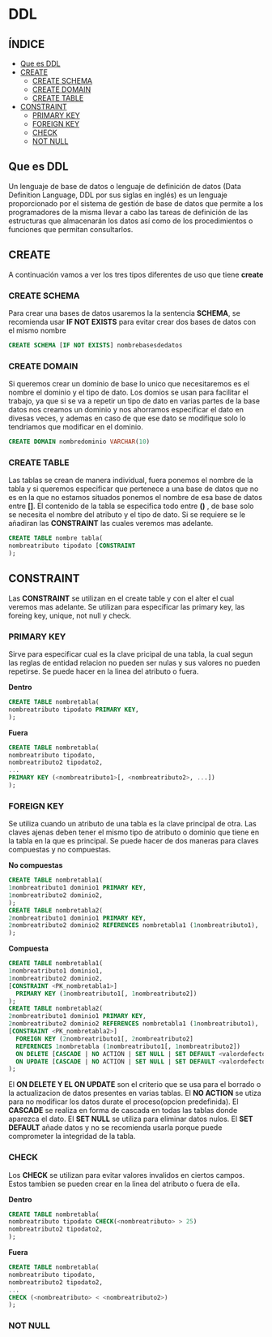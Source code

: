 # DDL

## ÍNDICE 
- [Que es DDL](#Que-es-DDL)
- [CREATE](#CREATE)
  -  [CREATE SCHEMA](#CREATE-SCHEMA)
  -  [CREATE DOMAIN](#CREATE-DOMAIN)
   -  [CREATE TABLE](#CREATE-TABLE)
 - [CONSTRAINT](#CONSTRAINT)
   -  [PRIMARY KEY](#PRIMARY-KEY)
   -  [FOREIGN KEY](#FOREIGN-KEY)
   -  [CHECK](#CHECK)
   -  [NOT NULL](#NOT-NULL)

## Que es DDL

Un lenguaje de base de datos o lenguaje de definición de datos (Data Definition Language, DDL por sus siglas en inglés) es un 
lenguaje proporcionado por el sistema de gestión de base de datos que permite a los programadores de la misma llevar a cabo las 
tareas de definición de las estructuras que almacenarán los datos así como de los procedimientos o funciones que permitan consultarlos.

## CREATE

A continuación vamos a ver los tres tipos diferentes de uso que tiene **create**

### CREATE SCHEMA

Para crear una bases de datos usaremos la la sentencia **SCHEMA**, se recomienda usar **IF NOT EXISTS** para evitar crear dos bases de datos con el mismo nombre

```sql
CREATE SCHEMA [IF NOT EXISTS] nombrebasesdedatos
```
### CREATE DOMAIN

Si queremos crear un dominio de base lo unico que necesitaremos es el nombre el dominio y el tipo de dato. Los domios se usan para facilitar el trabajo, ya que si se va a repetir un tipo de dato en varias partes de la base datos nos creamos un dominio y nos ahorramos especificar el dato en divesas veces,  y ademas en caso de que ese dato se modifique solo lo tendriamos que modificar en el dominio.

```sql
CREATE DOMAIN nombredominio VARCHAR(10)
```

### CREATE TABLE

Las tablas se crean de manera individual, fuera ponemos el nombre de la tabla y si queremos especificar que pertenece a una base de datos que no es en la que no estamos situados ponemos el nombre de esa base de datos entre **[]**. El contenido de la tabla se especifica todo entre **()** , de base solo se necesita el nombre del atributo y el tipo de dato. Si se requiere se le añadiran las **CONSTRAINT** las cuales veremos mas adelante.

```sql
CREATE TABLE nombre tabla(
nombreatributo tipodato [CONSTRAINT
);
```

## CONSTRAINT

Las **CONSTRAINT** se utilizan en el create table y con el alter el cual veremos mas adelante. Se utilizan para especificar las primary key, las foreing key, unique, not null y check.

### PRIMARY KEY

Sirve para especificar cual es la clave pricipal de una tabla, la  cual segun las reglas de entidad relacion no pueden ser nulas y sus valores no pueden repetirse. Se puede hacer en la linea del atributo o fuera.

**Dentro**
```sql
CREATE TABLE nombretabla(
nombreatributo tipodato PRIMARY KEY,
);
```

**Fuera**
```sql
CREATE TABLE nombretabla(
nombreatributo tipodato,
nombreatributo2 tipodato2,
...
PRIMARY KEY (<nombreatributo1>[, <nombreatributo2>, ...])
);
```

### FOREIGN KEY

Se utiliza cuando un atributo de una tabla es la clave principal de otra. Las claves ajenas deben tener el mismo tipo de atributo o dominio que tiene en la tabla en la que es principal. Se puede hacer de dos maneras para claves compuestas y no compuestas.

**No compuestas**
```sql
CREATE TABLE nombretabla1(
1nombreatributo1 dominio1 PRIMARY KEY,
1nombreatributo2 dominio2,
);
CREATE TABLE nombretabla2(
2nombreatributo1 dominio1 PRIMARY KEY,
2nombreatributo2 dominio2 REFERENCES nombretabla1 (1nombreatributo1),
);
```
**Compuesta**
```sql
CREATE TABLE nombretabla1(
1nombreatributo1 dominio1,
1nombreatributo2 dominio2,
[CONSTRAINT <PK_nombretabla1>]
  PRIMARY KEY (1nombreatributo1[, 1nombreatributo2])
);
CREATE TABLE nombretabla2(
2nombreatributo1 dominio1 PRIMARY KEY,
2nombreatributo2 dominio2 REFERENCES nombretabla1 (1nombreatributo1),
[CONSTRAINT <PK_nombretabla2>]
  FOREIGN KEY (2nombreatributo1[, 2nombreatributo2]
  REFERENCES 1nombretabla (1nombreatributo1[, 1nombreatributo2])
  ON DELETE [CASCADE | NO ACTION | SET NULL | SET DEFAULT <valordefecto>]
  ON UPDATE [CASCADE | NO ACTION | SET NULL | SET DEFAULT <valordefecto>]
);
```
El **ON DELETE Y EL ON UPDATE** son el criterio que se usa para el borrado o la actualizacion de datos presentes en varias tablas.
El **NO ACTION** se utiza para no modificar los datos durate el proceso(opcion predefinida).
El **CASCADE** se realiza en forma de cascada en todas las tablas donde aparezca el dato.
El **SET NULL** se utiliza para eliminar datos nulos.
El **SET DEFAULT** añade datos y no se recomienda usarla porque puede comprometer  la integridad de la tabla.

### CHECK

Los **CHECK** se utilizan para evitar valores invalidos en ciertos campos. Estos tambien se pueden crear en la linea del atributo o fuera de ella.

**Dentro**
```sql
CREATE TABLE nombretabla(
nombreatributo tipodato CHECK(<nombreatributo> > 25)
nombreatributo2 tipodato2,
);
```
**Fuera**
```sql
CREATE TABLE nombretabla(
nombreatributo tipodato,
nombreatributo2 tipodato2,
...
CHECK (<nombreatributo> < <nombreatributo2>)
);
```

### NOT NULL
